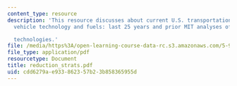```yaml
---
content_type: resource
description: 'This resource discusses about current U.S. transportation energy situation,
  vehicle technology and fuels: last 25 years and prior MIT analyses of future automotive

  technologies.'
file: /media/https%3A/open-learning-course-data-rc.s3.amazonaws.com/5-92-energy-environment-and-society-spring-2007/cdd6279ae933862357b23b858365955d_reduction_strats.pdf
file_type: application/pdf
resourcetype: Document
title: reduction_strats.pdf
uid: cdd6279a-e933-8623-57b2-3b858365955d
---
```

